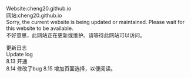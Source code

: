 Website:cheng20.github.io  
网站:cheng20.github.io  
Sorry, the current website is being updated or maintained. Please wait for this website to be available.  
不好意思，此网站正在更新或维护。请等待此网站可以访问。  
  
更新日志  
Update log  
8.13 开通  
8.14 修改了bug
8.15 增加页面选择，以便阅读。  
